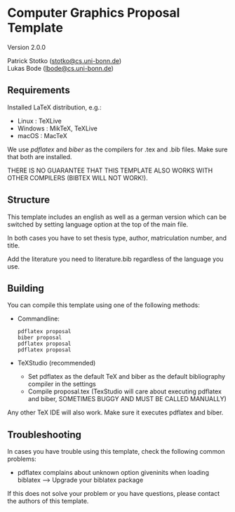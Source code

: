 # Computer Graphics Proposal Template

Version 2.0.0

Patrick Stotko (stotko@cs.uni-bonn.de)  
Lukas Bode (lbode@cs.uni-bonn.de)

## Requirements

Installed LaTeX distribution, e.g.:

- Linux : TeXLive
- Windows : MikTeX, TeXLive
- macOS : MacTeX

We use *pdflatex* and *biber* as the compilers for .tex and .bib files. Make sure that both are installed.

THERE IS NO GUARANTEE THAT THIS TEMPLATE ALSO WORKS WITH OTHER COMPILERS (BIBTEX WILL NOT WORK!).

## Structure

This template includes an english as well as a german version which can be switched by setting language option at the top of the main file.

In both cases you have to set thesis type, author, matriculation number, and title.

Add the literature you need to literature.bib regardless of the language you use.

## Building

You can compile this template using one of the following methods:

- Commandline:

    ```
    pdflatex proposal
    biber proposal
    pdflatex proposal
    pdflatex proposal
    ```

- TeXStudio (recommended)

    - Set pdflatex as the default TeX and biber as the default bibliography compiler in the settings
    - Compile proposal.tex (TexStudio will care about executing pdflatex and biber, SOMETIMES BUGGY AND MUST BE CALLED MANUALLY)

Any other TeX IDE will also work. Make sure it executes pdflatex and biber.

## Troubleshooting

In cases you have trouble using this template, check the following common problems:

- pdflatex complains about unknown option giveninits when loading biblatex --> Upgrade your biblatex package

If this does not solve your problem or you have questions, please contact the authors of this template.
